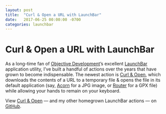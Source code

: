 ```yaml
---
layout: post
title:  "Curl & Open a URL with LaunchBar"
date:   2017-06-25 00:00:00 -0700
categories: launchbar 
---
```


# Curl & Open a URL with LaunchBar

As a long-time fan of [Objective Development](https://www.obdev.at)’s excellent [LaunchBar](https://www.obdev.at/products/launchbar/) application utility, I’ve built a handful of actions over the years that have grown to become indispensable. The newest action is [Curl & Open](http://davidfmiller.github.io/lbactions/#curl-open), which downloads the contents of a URL to a temporary file & opens the file in its default application (say, [Acorn](http://flyingmeat.com/acorn/) for a JPG image, or [Router](https://readmeansrun.com/router/) for a GPX file) while allowing your hands to  remain on your keyboard.

View [Curl & Open](https://github.com/davidfmiller/lbactions/blob/master/Curl%20%26%20Open.lbaction/Contents/Scripts/default.swift) — and my other homegrown LaunchBar actions — on [GitHub](https://github.com/davidfmiller/lbactions/).

